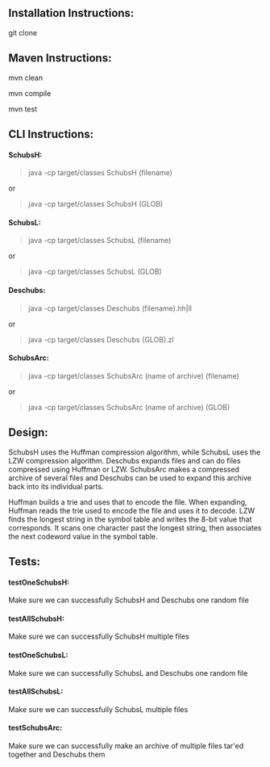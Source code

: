 ## Installation Instructions:
git clone


## Maven Instructions:
mvn clean

mvn compile

mvn test


## CLI Instructions:
#### SchubsH:
> java -cp target/classes SchubsH (filename)

or

> java -cp target/classes SchubsH (GLOB)


#### SchubsL:

> java -cp target/classes SchubsL (filename)

or

> java -cp target/classes SchubsL (GLOB)


#### Deschubs:

> java -cp target/classes Deschubs (filename).hh|ll

or

> java -cp target/classes Deschubs (GLOB).zl


#### SchubsArc:

> java -cp target/classes SchubsArc (name of archive) (filename)

or

> java -cp target/classes SchubsArc (name of archive) (GLOB)


## Design:
SchubsH uses the Huffman compression algorithm, while SchubsL uses the LZW compression algorithm. Deschubs expands files and can do files compressed using Huffman or LZW. SchubsArc makes a compressed archive of several files and Deschubs can be used to expand this archive back into its individual parts.

Huffman builds a trie and uses that to encode the file. When expanding, Huffman reads the trie used to encode the file and uses it to decode. LZW finds the longest string in the symbol table and writes the 8-bit value that corresponds. It scans one character past the longest string, then associates the next codeword value in the symbol table.


## Tests:
#### testOneSchubsH:
Make sure we can successfully SchubsH and Deschubs one random file

#### testAllSchubsH:
Make sure we can successfully SchubsH multiple files

#### testOneSchubsL:
Make sure we can successfully SchubsL and Deschubs one random file

#### testAllSchubsL:
Make sure we can successfully SchubsL multiple files

#### testSchubsArc:
Make sure we can successfully make an archive of multiple files tar'ed together and Deschubs them
